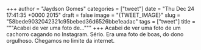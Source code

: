
+++
author = "Jaydson Gomes"
categories = ["tweet"]
date = "Thu Dec 24 17:41:35 +0000 2015"
draft = false
image = "{TWEET_IMAGE}"
slug = "58bede9032042321c95bebed36d6526bbe1eadac"
tags = ["tweet"]
title = """Acabei de ver uma foto de..."""
+++
Acabei de ver uma foto de um cachorro cagando no Instagram. Sério. Era uma foto de boas, do dono orgulhoso. Chegamos no limite da internet.
